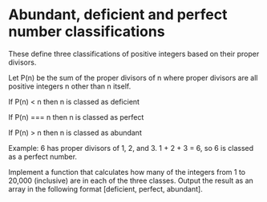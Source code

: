 # Abundant, deficient and perfect number classifications

These define three classifications of positive integers based on their proper divisors.

Let  P(n)  be the sum of the proper divisors of n where proper divisors are all positive integers n other than n itself.

If P(n) < n then n is classed as deficient

If P(n) === n then n is classed as perfect

If P(n) > n then n is classed as abundant

Example: 6 has proper divisors of 1, 2, and 3. 1 + 2 + 3 = 6, so 6 is classed as a perfect number.

Implement a function that calculates how many of the integers from 1 to 20,000 (inclusive) are in each of the three classes. Output the result as an array in the following format [deficient, perfect, abundant].
